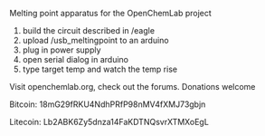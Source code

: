 Melting point apparatus for the OpenChemLab project


1. build the circuit described in /eagle
2. upload /usb_meltingpoint to an arduino
3. plug in power supply
4. open serial dialog in arduino
5. type target temp and watch the temp rise

Visit openchemlab.org, check out the forums.
Donations welcome

Bitcoin: 18mG29fRKU4NdhPRfP98nMV4fXMJ73gbjn

Litecoin: Lb2ABK6Zy5dnza14FaKDTNQsvrXTMXoEgL
